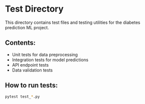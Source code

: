 # Test Directory

This directory contains test files and testing utilities for the diabetes prediction ML project.

## Contents:
- Unit tests for data preprocessing
- Integration tests for model predictions  
- API endpoint tests
- Data validation tests

## How to run tests:
```bash
pytest test_*.py
```
